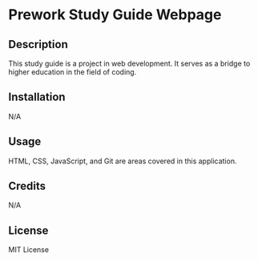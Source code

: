 # Prework Study Guide Webpage

## Description

This study guide is a project in web development. It serves as a bridge to higher education in the field of coding.



## Installation
N/A

## Usage

HTML, CSS, JavaScript, and Git are areas covered in this application.

## Credits

N/A

## License

MIT License
